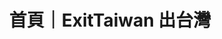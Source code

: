 ---
title: "首頁｜ExitTaiwan 出台灣"
description: "「ExitTaiwan 出台灣」幫助台灣人走出台灣，探索世界。不管出國是為了旅遊、交換學生、留學、打工度假、工作、甚至移民等，你都能在這個網站上找到相關的資訊。"
---